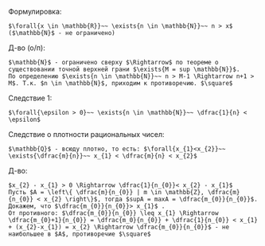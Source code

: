 Формулировка:
```spoiler-markdown
$\forall{x \in \mathbb{R}}~~ \exists{n \in \mathbb{N}}~~ n > x$ ($\mathbb{N}$ - не ограничено)
```

Д-во (о/п):
```spoiler-markdown
$\mathbb{N}$ - ограничено сверху $\Rightarrow$ по теореме о существовании точной верхней грани $\exists{M = sup \mathbb{N}}$.
По определению $\exists{n \in \mathbb{N}}~~ n > M-1 \Rightarrow n+1 > M$. Т.к. $n \in \mathbb{N}$, приходим к противоречию. $\square$
```

Следствие 1:
```spoiler-markdown
$\forall{\epsilon > 0}~~ \exists{n \in \mathbb{N}}~~ \dfrac{1}{n} < \epsilon$
```

Следствие о плотности рациональных чисел:
```spoiler-markdown
$\mathbb{Q}$ - всюду плотно, то есть: $\forall{x_{1}<x_{2}}~~ \exists{\dfrac{m}{n}}~~ x_{1} < \dfrac{m}{n} < x_{2}$ 
```

Д-во:
```spoiler-markdown
$x_{2} - x_{1} > 0 \Rightarrow \dfrac{1}{n_{0}}< x_{2} - x_{1}$
Пусть $A = \left\{ \dfrac{m}{n_{0}} | m \in \mathbb{Z}, \dfrac{m}{n_{0}} < x_{2} \right\}$, тогда $supA = maxA = \dfrac{m_{0}}{n_{0}}$. Докажем, что $\dfrac{m_{0}}{n_{0}}> x_{1}$ .
От противного: $\dfrac{m_{0}}{n_{0}} \leq x_{1} \Rightarrow \dfrac{m_{0}+1}{n_{0}} = \dfrac{m_0}{n_{0}} + \dfrac{1}{n_{0}} < x_{1} + (x_{2}-x_{1}) = x_{2} \Rightarrow \dfrac{m_{0}}{n_{0}}$ - не наибольшее в $A$, противоречие $\square$ 
```
